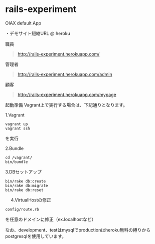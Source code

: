 rails-experiment
================

OIAX default App

・デモサイト短縮URL @ heroku

  職員
  > http://rails-experiment.herokuapp.com/
  
  管理者
  > http://rails-experiment.herokuapp.com/admin
  
  顧客
  > http://rails-experiment.herokuapp.com/mypage




起動準備
Vagrant上で実行する場合は、下記通りとなります。

1.Vagrant

    vagrant up
    vagrant ssh
  
  を実行
  
2.Bundle

    cd /vagrant/
    bin/bundle
  
3.DBセットアップ

    bin/rake db:create
    bin/rake db:migrate
    bin/rake db:reset
　
4.VirtualHostの修正

    config/route.rb
  
  を任意のドメインに修正（ex.localhostなど）


なお、development、testはmysqlでproductionはheroku無料の縛りからpostgresqlを使用しています。